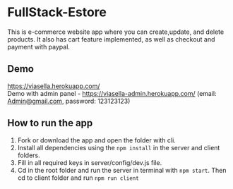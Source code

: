 # FullStack-Estore
This is e-commerce website app where you can create,update, and delete products. It also has cart feature implemented, as well as checkout and payment with paypal.
## Demo
https://viasella.herokuapp.com/ <br/>
Demo with admin panel - https://viasella-admin.herokuapp.com/ (email: Admin@gmail.com, password: 123123123)
## How to run the app
1. Fork or download the app and open the folder with cli.
2. Install all dependencies using the `npm install` in the server and client folders.
3. Fill in all required keys in server/config/dev.js file.
3. Cd in the root folder and  run the server in terminal with `npm start`. Then cd to client folder and run `npm run client`
